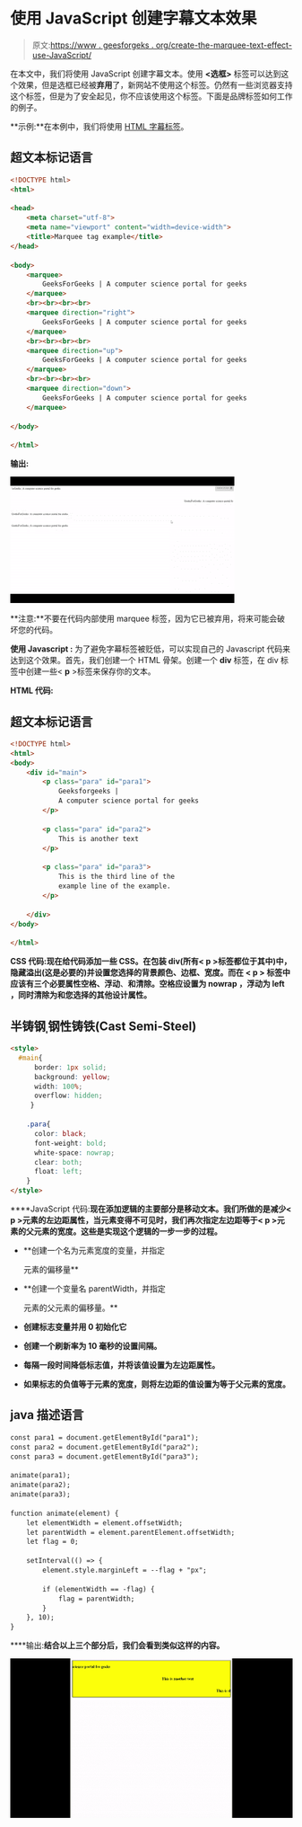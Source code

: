 # 使用 JavaScript 创建字幕文本效果

> 原文:[https://www . geesforgeks . org/create-the-marquee-text-effect-use-JavaScript/](https://www.geeksforgeeks.org/create-the-marquee-text-effect-using-javascript/)

在本文中，我们将使用 JavaScript 创建字幕文本。使用 **<选框>** 标签可以达到这个效果，但是选框已经被**弃用**了，新网站不使用这个标签。仍然有一些浏览器支持这个标签，但是为了安全起见，你不应该使用这个标签。下面是品牌标签如何工作的例子。

**示例:**在本例中，我们将使用 [HTML 字幕标签](https://www.geeksforgeeks.org/html-marquee-tag/)。

## 超文本标记语言

```html
<!DOCTYPE html>
<html>

<head>
    <meta charset="utf-8">
    <meta name="viewport" content="width=device-width">
    <title>Marquee tag example</title>
</head>

<body>
    <marquee>
        GeeksForGeeks | A computer science portal for geeks
    </marquee>
    <br><br><br><br>
    <marquee direction="right">
        GeeksForGeeks | A computer science portal for geeks
    </marquee>
    <br><br><br><br>
    <marquee direction="up">
        GeeksForGeeks | A computer science portal for geeks
    </marquee>
    <br><br><br><br>
    <marquee direction="down">
        GeeksForGeeks | A computer science portal for geeks
    </marquee>

</body>

</html>
```

**输出:**

![](img/6d357ff377816aed67c4e85bdba6a279.png)

**注意:**不要在代码内部使用 marquee 标签，因为它已被弃用，将来可能会破坏您的代码。

**使用 Javascript :** 为了避免字幕标签被贬低，可以实现自己的 Javascript 代码来达到这个效果。首先，我们创建一个 HTML 骨架。创建一个 **div** 标签，在 div 标签中创建一些< **p** >标签来保存你的文本。

**HTML 代码:**

## 超文本标记语言

```html
<!DOCTYPE html>
<html>
<body>
    <div id="main">
        <p class="para" id="para1">
            Geeksforgeeks | 
            A computer science portal for geeks
        </p>

        <p class="para" id="para2">
            This is another text
        </p>

        <p class="para" id="para3">
            This is the third line of the 
            example line of the example.
        </p>

    </div>
</body>

</html>
```

**CSS 代码:**现在给代码添加一些 CSS。在包装 div(所有< p >标签都位于其中)中，隐藏溢出(这是必要的)并设置您选择的背景颜色、边框、宽度。而在 **< p >** 标签中应该有三个必要属性**空格、浮动**、**和清除。**空格应设置为 **nowrap** ，浮动为 **left** ，同时清除为**和您选择的其他设计属性。**

## **半铸钢ˌ钢性铸铁(Cast Semi-Steel)**

```html
<style>
  #main{
      border: 1px solid;
      background: yellow;
      width: 100%;
      overflow: hidden;
     }

    .para{
      color: black;
      font-weight: bold;
      white-space: nowrap;
      clear: both;
      float: left;
    }
</style>
```

****JavaScript 代码:**现在添加逻辑的主要部分是移动文本。我们所做的是减少< p >元素的左边距属性，当元素变得不可见时，我们再次指定左边距等于< p >元素的父元素的宽度。这些是实现这个逻辑的一步一步的过程。**

*   **创建一个名为元素宽度的变量，并指定

    元素的偏移量** 
*   **创建一个变量名 parentWidth，并指定

    元素的父元素的偏移量。** 
*   **创建标志变量并用 0 初始化它**
*   **创建一个刷新率为 10 毫秒的设置间隔。**
*   **每隔一段时间降低标志值，并将该值设置为左边距属性。**
*   **如果标志的负值等于元素的宽度，则将左边距的值设置为等于父元素的宽度。**

## **java 描述语言**

```html
const para1 = document.getElementById("para1");
const para2 = document.getElementById("para2");
const para3 = document.getElementById("para3");

animate(para1);
animate(para2);
animate(para3);

function animate(element) {
    let elementWidth = element.offsetWidth;
    let parentWidth = element.parentElement.offsetWidth;
    let flag = 0;

    setInterval(() => {
        element.style.marginLeft = --flag + "px";

        if (elementWidth == -flag) {
            flag = parentWidth;
        }
    }, 10);
}
```

****输出:**结合以上三个部分后，我们会看到类似这样的内容。**

**![](img/7339f92ddf6bac86f010c47db85291f3.png)**